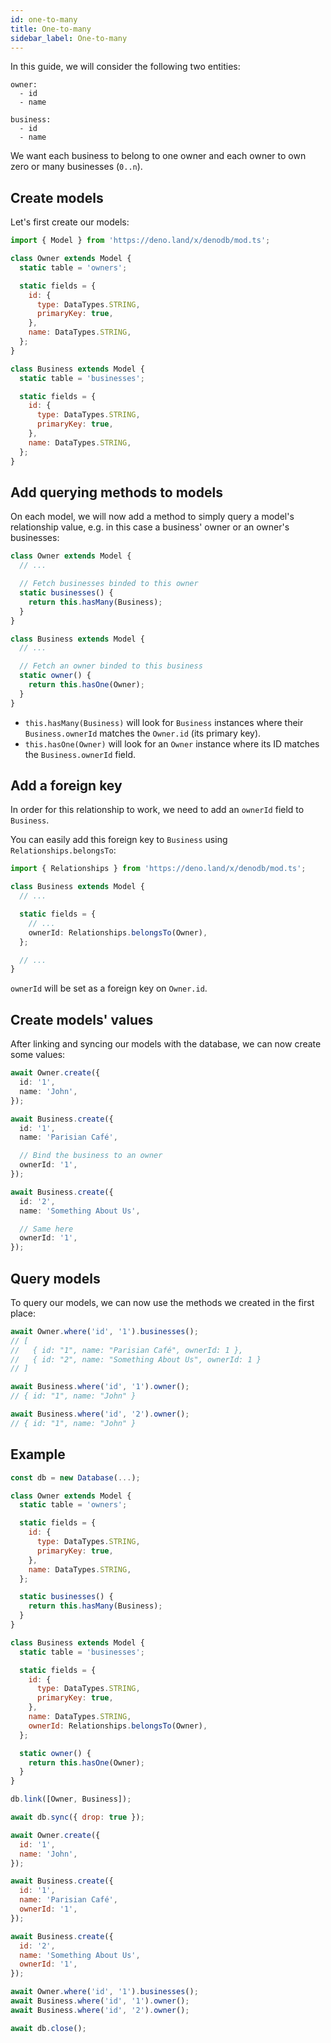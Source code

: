```yaml
---
id: one-to-many
title: One-to-many
sidebar_label: One-to-many
---
```


In this guide, we will consider the following two entities:

```
owner:
  - id
  - name

business:
  - id
  - name
```

We want each business to belong to one owner and each owner to own zero or many businesses (`0..n`).

## Create models

Let's first create our models:

```javascript
import { Model } from 'https://deno.land/x/denodb/mod.ts';

class Owner extends Model {
  static table = 'owners';

  static fields = {
    id: {
      type: DataTypes.STRING,
      primaryKey: true,
    },
    name: DataTypes.STRING,
  };
}

class Business extends Model {
  static table = 'businesses';

  static fields = {
    id: {
      type: DataTypes.STRING,
      primaryKey: true,
    },
    name: DataTypes.STRING,
  };
}
```

## Add querying methods to models

On each model, we will now add a method to simply query a model's relationship value, e.g. in this case a business' owner or an owner's businesses:

```typescript
class Owner extends Model {
  // ...

  // Fetch businesses binded to this owner
  static businesses() {
    return this.hasMany(Business);
  }
}

class Business extends Model {
  // ...

  // Fetch an owner binded to this business
  static owner() {
    return this.hasOne(Owner);
  }
}
```

- `this.hasMany(Business)` will look for `Business` instances where their `Business.ownerId` matches the `Owner.id` (its primary key).
- `this.hasOne(Owner)` will look for an `Owner` instance where its ID matches the `Business.ownerId` field.

## Add a foreign key

In order for this relationship to work, we need to add an `ownerId` field to `Business`.

You can easily add this foreign key to `Business` using `Relationships.belongsTo`:

```typescript
import { Relationships } from 'https://deno.land/x/denodb/mod.ts';

class Business extends Model {
  // ...

  static fields = {
    // ...
    ownerId: Relationships.belongsTo(Owner),
  };

  // ...
}
```

`ownerId` will be set as a foreign key on `Owner.id`.

## Create models' values

After linking and syncing our models with the database, we can now create some values:

```typescript
await Owner.create({
  id: '1',
  name: 'John',
});

await Business.create({
  id: '1',
  name: 'Parisian Café',

  // Bind the business to an owner
  ownerId: '1',
});

await Business.create({
  id: '2',
  name: 'Something About Us',

  // Same here
  ownerId: '1',
});
```

## Query models

To query our models, we can now use the methods we created in the first place:

```typescript
await Owner.where('id', '1').businesses();
// [
//   { id: "1", name: "Parisian Café", ownerId: 1 },
//   { id: "2", name: "Something About Us", ownerId: 1 }
// ]

await Business.where('id', '1').owner();
// { id: "1", name: "John" }

await Business.where('id', '2').owner();
// { id: "1", name: "John" }
```

## Example

```javascript
const db = new Database(...);

class Owner extends Model {
  static table = 'owners';

  static fields = {
    id: {
      type: DataTypes.STRING,
      primaryKey: true,
    },
    name: DataTypes.STRING,
  };

  static businesses() {
    return this.hasMany(Business);
  }
}

class Business extends Model {
  static table = 'businesses';

  static fields = {
    id: {
      type: DataTypes.STRING,
      primaryKey: true,
    },
    name: DataTypes.STRING,
    ownerId: Relationships.belongsTo(Owner),
  };

  static owner() {
    return this.hasOne(Owner);
  }
}

db.link([Owner, Business]);

await db.sync({ drop: true });

await Owner.create({
  id: '1',
  name: 'John',
});

await Business.create({
  id: '1',
  name: 'Parisian Café',
  ownerId: '1',
});

await Business.create({
  id: '2',
  name: 'Something About Us',
  ownerId: '1',
});

await Owner.where('id', '1').businesses();
await Business.where('id', '1').owner();
await Business.where('id', '2').owner();

await db.close();
```

